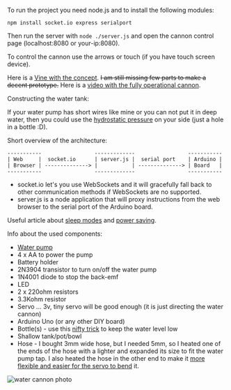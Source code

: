 To run the project you need node.js and to install the following modules:

`npm install socket.io express serialport`

Then run the server with `node ./server.js` and open the cannon control page (localhost:8080 or your-ip:8080).

To control the cannon use the arrows or touch (if you have touch screen device).

Here is a [Vine with the concept](https://vine.co/v/hhPXA0EWuMh). <del>I am still missing few parts to make a decent prototype.</del> Here is a [video with the fully operational cannon](http://youtu.be/kpN9SZHvAV0).

Constructing the water tank:

If your water pump has short wires like mine or you can not put it in deep water, then you could use the [hydrostatic pressure](http://www.youtube.com/watch?v=Ffe7JfYyBFE) on your side (just a hole in a bottle :D).

Short overview of the architecture:
```
-----------                 -------------                 -----------
| Web     |  socket.io      | server.js |  serial port    | Arduino |
| Browser | --------------> |           | --------------> | Board   |
-----------                 -------------                 -----------
```
- socket.io let's you use WebSockets and it will gracefully fall back to other communication methods if WebSockets are no supported.
- server.js is a node application that will proxy instructions from the web browser to the serial port of the Arduino board.

Useful article about [sleep modes](http://donalmorrissey.blogspot.se/2010/04/sleeping-arduino-part-5-wake-up-via.html) and [power saving](http://www.gammon.com.au/forum/?id=11497).


Info about the used components:
- [Water pump](http://dx.com/p/szf280-pvc-mini-water-pump-motor-beige-205304)
- 4 x AA to power the pump
- Battery holder
- 2N3904 transistor to turn on/off the water pump
- 1N4001 diode to stop the back-emf
- LED
- 2 x 220ohm resistors
- 3.3Kohm resistor
- Servo ... 3v, tiny servo will be good enough (it is just directing the water cannon)
- Arduino Uno (or any other DIY board)
- Bottle(s) - use this [nifty trick](http://www.youtube.com/watch?v=Ffe7JfYyBFE) to keep the water level low
- Shallow tank/pot/bowl
- Hose - I bought 3mm wide hose, but I needed 5mm, so I heated one of the ends of the hose with a lighter and expanded its size to fit the water pump tap. I also heated the hose in the other end to make it [more flexible and easier for the servo to bend](http://i.imgur.com/MZq9dSp.jpg?3) it. 
 
![water cannon photo](http://i.imgur.com/fMhkEA6.jpg?1)
